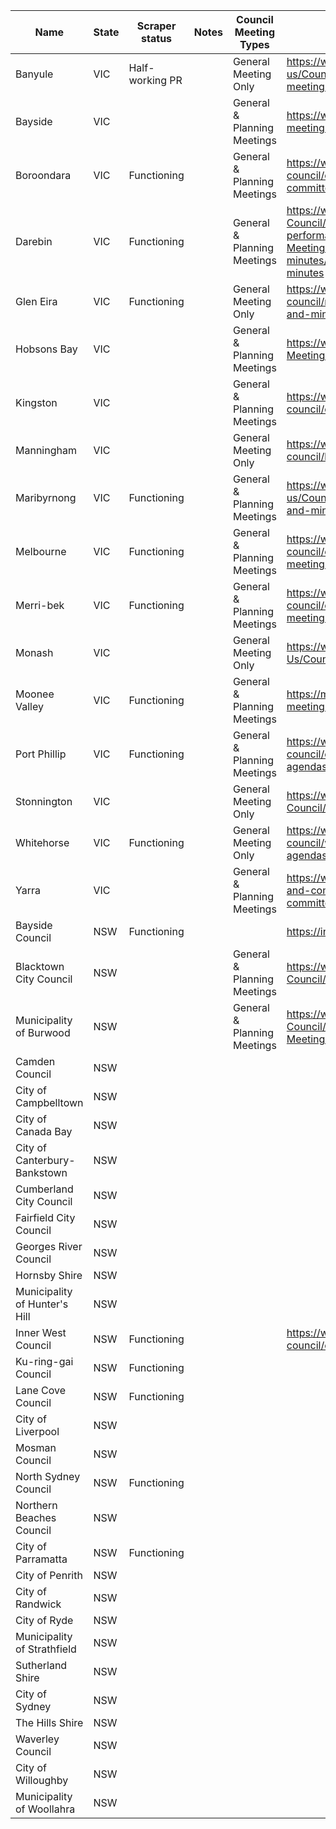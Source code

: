 | Name                          | State | Scraper status  | Notes | Council Meeting Types       | Council Meeting Agenda Page Link                                                                                                                                                                    | General Meeting Schedule Link                                                                                                | Slug                 | FIELD8 |
| ----------------------------- | ----- | --------------- | ----- | --------------------------- | --------------------------------------------------------------------------------------------------------------------------------------------------------------------------------------------------- | ---------------------------------------------------------------------------------------------------------------------------- | -------------------- | ------ |
| Banyule                       | VIC   | Half-working PR |       | General Meeting Only        | https://www.banyule.vic.gov.au/About-us/Councillors-and-Council-meetings/Council-meetings/Council-meeting-agendas-and-minutes                                                                       | https://www.banyule.vic.gov.au/About-us/Councillors-and-Council-meetings/Council-meetings                                    | banyule              |        |
| Bayside                       | VIC   |                 |       | General & Planning Meetings | https://www.bayside.vic.gov.au/council/council-meetings-agendas-and-minutes                                                                                                                         | https://www.bayside.vic.gov.au/council/council-meetings-agendas-and-minutes                                                  | bayside_vic          |        |
| Boroondara                    | VIC   | Functioning     |       | General & Planning Meetings | https://www.boroondara.vic.gov.au/about-council/councillors-and-meetings/council-and-committee-meetings                                                                                             | https://www.boroondara.vic.gov.au/about-council/councillors-and-meetings/council-and-committee-meetings/2023-meeting-dates   | boroondara           |        |
| Darebin                       | VIC   | Functioning     |       | General & Planning Meetings | https://www.darebin.vic.gov.au/About-Council/Council-structure-and-performance/Council-and-Committee-Meetings/Council-meetings/Meeting-agendas-and-minutes/2023-Council-meeting-agendas-and-minutes | https://www.darebin.vic.gov.au/councilmeetings                                                                               | darebin              |        |
| Glen Eira                     | VIC   | Functioning     |       | General Meeting Only        | https://www.gleneira.vic.gov.au/about-council/meetings-and-agendas/council-agendas-and-minutes                                                                                                      | https://www.gleneira.vic.gov.au/about-council/meetings-and-agendas/council-meeting-information                               | glen_eira            |        |
| Hobsons Bay                   | VIC   |                 |       | General & Planning Meetings | https://www.hobsonsbay.vic.gov.au/Council/Council-Meetings/Minutes-and-Agendas                                                                                                                      | https://www.hobsonsbay.vic.gov.au/Council/Council-Meetings/Council-meeting-timetable                                         | hobsons_bay          |        |
| Kingston                      | VIC   |                 |       | General & Planning Meetings | https://www.kingston.vic.gov.au/council/your-council/council-meetings/agendas-and-minutes                                                                                                           | https://www.kingston.vic.gov.au/council/your-council/council-meetings/upcoming-council-meetings                              | kingston             |        |
| Manningham                    | VIC   |                 |       | General Meeting Only        | https://www.manningham.vic.gov.au/about-council/how-council-works/council-meetings                                                                                                                  | https://www.manningham.vic.gov.au/about-council/how-council-works/council-meetings                                           | manningham           |        |
| Maribyrnong                   | VIC   | Functioning     |       | General & Planning Meetings | https://www.maribyrnong.vic.gov.au/About-us/Council-and-committee-meetings/Agendas-and-minutes                                                                                                      | https://www.maribyrnong.vic.gov.au/About-us/Council-and-committee-meetings/2023-Schedule-of-Meeting-Dates                    | maribyrnong          |        |
| Melbourne                     | VIC   | Functioning     |       | General & Planning Meetings | https://www.melbourne.vic.gov.au/about-council/committees-meetings/Pages/upcoming-meetings.aspx                                                                                                     | https://www.melbourne.vic.gov.au/about-council/committees-meetings/Pages/upcoming-meetings.aspx                              | melbourne            |        |
| Merri-bek                     | VIC   | Functioning     |       | General & Planning Meetings | https://www.merri-bek.vic.gov.au/my-council/council-and-committee-meetings/council-meetings/nextcouncilmeetingagenda/#autoAnchor2                                                                   | https://www.merri-bek.vic.gov.au/my-council/council-and-committee-meetings/council-meetings/council-meeting-dates-locations/ | merri_bek            |        |
| Monash                        | VIC   |                 |       | General Meeting Only        | https://www.monash.vic.gov.au/About-Us/Council/Council-Meetings/Agendas-Minutes                                                                                                                     | https://www.monash.vic.gov.au/About-Us/Council/Council-Meetings/Council-Meetings-Schedule                                    | monash               |        |
| Moonee Valley                 | VIC   | Functioning     |       | General & Planning Meetings | https://mvcc.vic.gov.au/my-council/council-meetings/                                                                                                                                                | https://mvcc.vic.gov.au/my-council/council-meetings/                                                                         | moonee-valley        |        |
| Port Phillip                  | VIC   | Functioning     |       | General & Planning Meetings | https://www.portphillip.vic.gov.au/about-the-council/council-meetings/2023-meetings-and-agendas                                                                                                     | https://www.portphillip.vic.gov.au/about-the-council/council-meetings/2023-timetable-council-meetings                        | port_phillip         |        |
| Stonnington                   | VIC   |                 |       | General Meeting Only        | https://www.stonnington.vic.gov.au/About/About-Council/Council-meetings/Minutes-and-agendas                                                                                                         | https://www.stonnington.vic.gov.au/About/About-Council/Council-meetings/Council-meeting-calendar                             | stonnington          |        |
| Whitehorse                    | VIC   | Functioning     |       | General Meeting Only        | https://www.whitehorse.vic.gov.au/about-council/what-we-do/meetings/council-meeting-agendas-minutes                                                                                                 | https://www.whitehorse.vic.gov.au/about-council/what-we-do/meetings/council-meeting-dates                                    | whitehorse           |        |
| Yarra                         | VIC   |                 |       | General & Planning Meetings | https://www.yarracity.vic.gov.au/about-us/council-and-committee-meetings/upcoming-council-and-committee-meetings                                                                                    | https://www.yarracity.vic.gov.au/about-us/council-and-committee-meetings/upcoming-council-and-committee-meetings             | yarra                |        |
| Bayside Council               | NSW   | Functioning     |       |                             | https://infoweb.bayside.nsw.gov.au/?committee=1                                                                                                                                                     |                                                                                                                              | bayside_nsw          |        |
| Blacktown City Council        | NSW   |                 |       | General & Planning Meetings | https://www.blacktown.nsw.gov.au/About-Council/How-we-work/Business-Papers                                                                                                                          | https://www.blacktown.nsw.gov.au/About-Council/How-we-work/Council-and-committee-meetings                                    | blacktown            |        |
| Municipality of Burwood       | NSW   |                 |       | General & Planning Meetings | https://www.burwood.nsw.gov.au/Our-Council/Council-and-Committee-Meetings/Minutes-and-Agendas                                                                                                       |                                                                                                                              | burwood              |        |
| Camden Council                | NSW   |                 |       |                             |                                                                                                                                                                                                     |                                                                                                                              | camden               |        |
| City of Campbelltown          | NSW   |                 |       |                             |                                                                                                                                                                                                     |                                                                                                                              | campbelltown         |        |
| City of Canada Bay            | NSW   |                 |       |                             |                                                                                                                                                                                                     |                                                                                                                              | canada_bay           |        |
| City of Canterbury-Bankstown  | NSW   |                 |       |                             |                                                                                                                                                                                                     |                                                                                                                              | canterbury_blacktown |        |
| Cumberland City Council       | NSW   |                 |       |                             |                                                                                                                                                                                                     |                                                                                                                              | cumberland           |        |
| Fairfield City Council        | NSW   |                 |       |                             |                                                                                                                                                                                                     |                                                                                                                              | fairfield            |        |
| Georges River Council         | NSW   |                 |       |                             |                                                                                                                                                                                                     |                                                                                                                              | georges_river        |        |
| Hornsby Shire                 | NSW   |                 |       |                             |                                                                                                                                                                                                     |                                                                                                                              | hornsby              |        |
| Municipality of Hunter's Hill | NSW   |                 |       |                             |                                                                                                                                                                                                     |                                                                                                                              | hunters_hill         |        |
| Inner West Council            | NSW   | Functioning     |       |                             | https://www.innerwest.nsw.gov.au/about/the-council/council-meetings/current-council-meetings                                                                                                        |                                                                                                                              | inner_west           |        |
| Ku-ring-gai Council           | NSW   | Functioning     |       |                             |                                                                                                                                                                                                     |                                                                                                                              | ku_ring_gai          |        |
| Lane Cove Council             | NSW   | Functioning     |       |                             |                                                                                                                                                                                                     |                                                                                                                              | lane_cove            |        |
| City of Liverpool             | NSW   |                 |       |                             |                                                                                                                                                                                                     |                                                                                                                              | liverpool            |        |
| Mosman Council                | NSW   |                 |       |                             |                                                                                                                                                                                                     |                                                                                                                              | mosman               |        |
| North Sydney Council          | NSW   | Functioning     |       |                             |                                                                                                                                                                                                     |                                                                                                                              | north_sydney         |        |
| Northern Beaches Council      | NSW   |                 |       |                             |                                                                                                                                                                                                     |                                                                                                                              | northern_beaches     |        |
| City of Parramatta            | NSW   | Functioning     |       |                             |                                                                                                                                                                                                     |                                                                                                                              | parramatta           |        |
| City of Penrith               | NSW   |                 |       |                             |                                                                                                                                                                                                     |                                                                                                                              | penrith              |        |
| City of Randwick              | NSW   |                 |       |                             |                                                                                                                                                                                                     |                                                                                                                              | Randwick             |        |
| City of Ryde                  | NSW   |                 |       |                             |                                                                                                                                                                                                     |                                                                                                                              | ryde                 |        |
| Municipality of Strathfield   | NSW   |                 |       |                             |                                                                                                                                                                                                     |                                                                                                                              | strathfield          |        |
| Sutherland Shire              | NSW   |                 |       |                             |                                                                                                                                                                                                     |                                                                                                                              | sutherland           |        |
| City of Sydney                | NSW   |                 |       |                             |                                                                                                                                                                                                     |                                                                                                                              | sydney               |        |
| The Hills Shire               | NSW   |                 |       |                             |                                                                                                                                                                                                     |                                                                                                                              | the_hills            |        |
| Waverley Council              | NSW   |                 |       |                             |                                                                                                                                                                                                     |                                                                                                                              | waverley             |        |
| City of Willoughby            | NSW   |                 |       |                             |                                                                                                                                                                                                     |                                                                                                                              | willoughby           |        |
| Municipality of Woollahra     | NSW   |                 |       |                             |                                                                                                                                                                                                     |                                                                                                                              | woollahra            |        |
